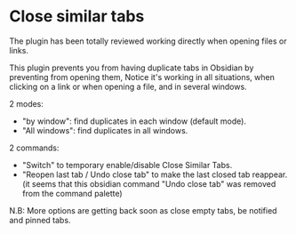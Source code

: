 # Close similar tabs

The plugin has been totally reviewed working directly when opening files or links.
  
This plugin prevents you from having duplicate tabs in Obsidian by preventing from opening them, 
Notice it's working in all situations, when clicking on a link or when opening a file, and in several windows. 

2 modes:  
- "by window": find duplicates in each window (default mode).  
- "All windows": find duplicates in all windows. 
  
2 commands:      
- "Switch" to temporary enable/disable Close Similar Tabs.
- "Reopen last tab / Undo close tab" to make the last closed tab reappear. (it seems that this obsidian command "Undo close tab" was removed from the command palette)

N.B: More options are getting back soon as close empty tabs, be notified and  pinned tabs.



